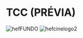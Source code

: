 # TCC (PRÉVIA)

![hefFUNDO](https://user-images.githubusercontent.com/85528622/197913232-ea68ceac-b133-4b2f-8c86-a9c46196d396.png)
![hefcinelogo2](https://user-images.githubusercontent.com/85528622/197913263-2b6a72a2-9d84-4733-805a-ce168f07fb3e.png)
